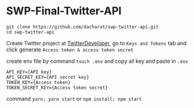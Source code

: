 # SWP-Final-Twitter-API

```
git clone https://github.com/dacharat/swp-twitter-api.git
cd swp-twitter-api
```
Create Twitter project at [TwitterDeveloper]((https://developer.twitter.com/en/apps)), go to `Keys and Tokens` tab and click generate `Access token & access token secret`

create env file by command `touch .env` and copy all key and paste in `.env` 

```
API_KEY={API key}
API_SECRET_KEY={API secret key}
TOKEN_KEY={Access token}
TOKEN_SECRET_KEY={Access token secret}
```

command `yarn; yarn start` or `npm install; npm start`